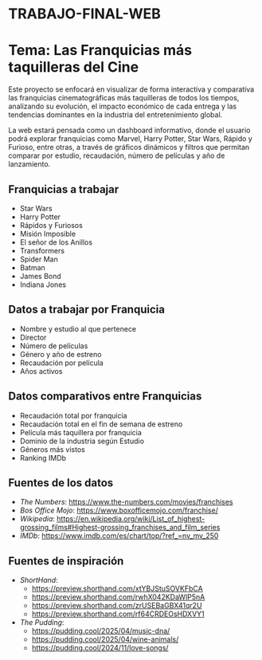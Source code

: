 # TRABAJO-FINAL-WEB
# Tema: Las Franquicias más taquilleras del Cine

Este proyecto se enfocará en visualizar de forma interactiva y comparativa las franquicias cinematográficas más taquilleras de todos los tiempos, analizando su evolución, el impacto económico de cada entrega y las tendencias dominantes en la industria del entretenimiento global.

La web estará pensada como un dashboard informativo, donde el usuario podrá explorar franquicias como Marvel, Harry Potter, Star Wars, Rápido y Furioso, entre otras, a través de gráficos dinámicos y filtros que permitan comparar por estudio, recaudación, número de películas y año de lanzamiento.

## Franquicias a trabajar 
* Star Wars
* Harry Potter
* Rápidos y Furiosos
* Misión Imposible
* El señor de los Anillos
* Transformers
* Spider Man
* Batman
* James Bond
* Indiana Jones

## Datos a trabajar por Franquicia
* Nombre y estudio al que pertenece
* Director
* Número de películas
* Género y año de estreno
* Recaudación por película
* Años activos

## Datos comparativos entre Franquicias
* Recaudación total por franquicia
* Recaudación total en el fin de semana de estreno
* Película más taquillera por franquicia
* Dominio de la industria según Estudio
* Géneros más vistos
* Ranking IMDb

## Fuentes de los datos
- _The Numbers_: https://www.the-numbers.com/movies/franchises
- _Bos Office Mojo_: https://www.boxofficemojo.com/franchise/
- _Wikipedia_: https://en.wikipedia.org/wiki/List_of_highest-grossing_films#Highest-grossing_franchises_and_film_series
- _IMDb_: https://www.imdb.com/es/chart/top/?ref_=nv_mv_250

## Fuentes de inspiración
- _ShortHand_:
  * https://preview.shorthand.com/xtYBJStuSOVKFbCA
  * https://preview.shorthand.com/rwhX042KDaWlP5nA
  * https://preview.shorthand.com/zrUSEBaGBX41qr2U
  * https://preview.shorthand.com/rf64CRDEOsHDXVY1
- _The Pudding_:
  * https://pudding.cool/2025/04/music-dna/
  * https://pudding.cool/2025/04/wine-animals/
  * https://pudding.cool/2024/11/love-songs/





